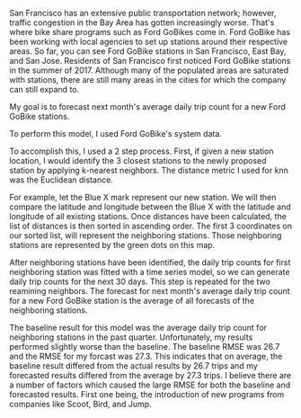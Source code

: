 

San Francisco has an extensive public transportation network; however, traffic congestion in the Bay Area has gotten increasingly worse. That's where bike share programs such as Ford GoBikes come in. Ford GoBike has been working with local agencies to set up stations around their respective areas. So far, you can see Ford GoBike stations in San Francisco, East Bay, and San Jose. Residents of San Francisco first noticed  Ford GoBike stations in the summer of 2017. Although many of the populated areas are saturated with stations, there are still many areas in the cities for which the company can still expand to. 

My goal is to forecast next month's average daily trip count for a new Ford GoBike stations. 

To perform this model, I used Ford GoBike's system data.

To accomplish this, I used a 2 step process. First, if given a new station location, I would identify the 3 closest stations to the newly proposed station by applying k-nearest neighbors. The distance metric I used for knn was the Euclidean distance. 

For example, let the Blue X mark represent our new station. We will then compare the latitude and longitude between the Blue X with the latitude and longitude of all existing stations. Once distances have been calculated, the list of distances is then sorted in ascending order. The first 3 coordinates on our sorted list, will represent the neighboring stations. Those neighboring stations are represented by the green dots on this map. 

After neighboring stations have been identified, the daily trip counts for first neighboring station was fitted with a time series model, so we can generate daily trip counts for the next 30 days. This step is repeated for the two reamining neighbors. The forecast for next month's average daily trip count for a new Ford GoBike station is the average of all forecasts of the neighboring stations. 


The baseline result for this model was the average daily trip count for neighboring stations in the past quarter. Unfortunately, my results performed slightly worse than the baseline. The baseline RMSE was 26.7 and the RMSE for my forcast was 27.3.  This indicates that on average, the baseline result differed from the actual results by 26.7 trips and my forecasted results differed from the average by 27.3 trips. I believe there are a number of factors which caused the large RMSE for both the baseline and forecasted results. First one being, the introduction of new programs from companies like Scoot, Bird, and Jump. 





